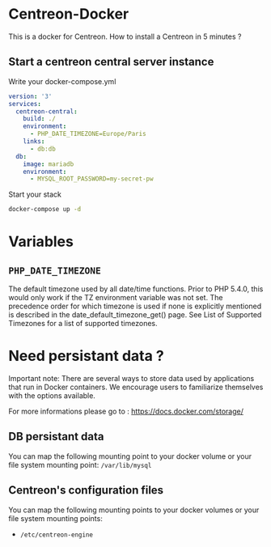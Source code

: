 # Centreon-Docker

This is a docker for Centreon. How to install a Centreon in 5 minutes ?

## Start a centreon central server instance

Write your docker-compose.yml
```yml
version: '3'
services: 
  centreon-central:
    build: ./
    environment:
      - PHP_DATE_TIMEZONE=Europe/Paris
    links: 
      - db:db
  db:
    image: mariadb
    environment: 
      - MYSQL_ROOT_PASSWORD=my-secret-pw
```

Start your stack
```sh
docker-compose up -d
```

# Variables

## `PHP_DATE_TIMEZONE`
The default timezone used by all date/time functions. Prior to PHP 5.4.0, this would only work if the TZ environment variable was not set. The precedence order for which timezone is used if none is explicitly mentioned is described in the date_default_timezone_get() page. See List of Supported Timezones for a list of supported timezones. 


# Need persistant data ?
Important note: There are several ways to store data used by applications that run in Docker containers. We encourage users to familiarize themselves with the options available.

For more informations please go to : https://docs.docker.com/storage/

## DB persistant data

You can map the following mounting point to your docker volume or your file system mounting point: 
`/var/lib/mysql`

## Centreon's configuration files

You can map the following mounting points to your docker volumes or your file system mounting points: 
* `/etc/centreon-engine`

